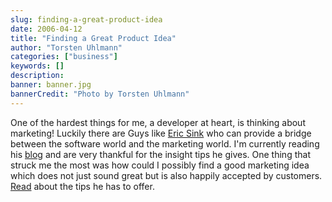 ```yaml
---
slug: finding-a-great-product-idea
date: 2006-04-12
title: "Finding a Great Product Idea"
author: "Torsten Uhlmann"
categories: ["business"]
keywords: []
description:
banner: banner.jpg
bannerCredit: "Photo by Torsten Uhlmann"
---
```


One of the hardest things for me, a developer at heart, is thinking about marketing! Luckily there are Guys like [Eric Sink](http://www.ericsink.com/ "Eric Sink") who can provide a bridge between the software world and the marketing world. I'm currently reading his [blog](http://software.ericsink.com/) and are very thankful for the insight tips he gives. One thing that struck me the most was how could I possibly find a good marketing idea which does not just sound great but is also happily accepted by customers. [Read](http://software.ericsink.com/bos/Finding_Product_Idea.html "Finding a Product Idea") about the tips he has to offer.
